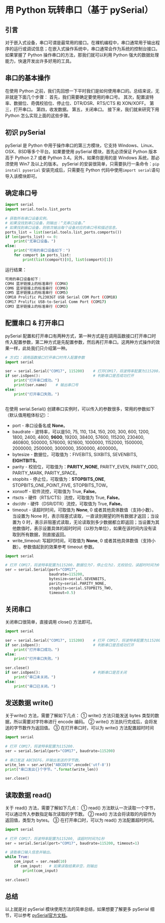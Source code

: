 # 用 Python 玩转串口（基于 pySerial）



## 引言

对于嵌入式设备，串口可谓是最常用的接口。在裸机编程中，串口通常用于输出程序的运行或调试信息；在嵌入式操作系统中，串口通常会作为系统的控制台接口。如果掌握了 Python 操作串口的方法，那我们就可以利用 Python 强大的数据处理能力，快速开发出许多好用的工具。



## 串口的基本操作
在使用 Python 之前，我们先回想一下平时我们是如何使用串口的。总结来说，无非就是下面几个步骤：
首先，我们需要确定要使用的串口号。
其次，配置波特率、数据位、奇偶校验位、停止位、DTR/DSR、RTS/CTS 和 XON/XOFF。
第三，打开串口。
第四，收发数据。
第五，关闭串口。
接下来，我们就来研究下用 Python 怎么实现上面的这些步骤。



## 初识 pySerial
pySerial 是 Python 中用于操作串口的第三方模块，它支持 Windows、Linux、OSX、BSD等多个平台。如果要使用 pySerial 模块，首先必须保证 Python 版本高于 Python 2.7 或者 Python 3.4。另外，如果你是用的是 Windows 系统，那必须使用 Win7 及以上的版本。
pySerial 的安装很简单，只需要执行一条命令：`pip install pyserial`
安装完成后，只需要在 Python 代码中使用`import serial`语句导入该模块即可。



## 确定串口号

```python
import serial
import serial.tools.list_ports
 
# 获取所有串口设备实例。
# 如果没找到串口设备，则输出：“无串口设备。”
# 如果找到串口设备，则依次输出每个设备对应的串口号和描述信息。
ports_list = list(serial.tools.list_ports.comports())
if len(ports_list) <= 0:
    print("无串口设备。")
else:
    print("可用的串口设备如下：")
    for comport in ports_list:
        print(list(comport)[0], list(comport)[1])
```

运行结果：

```bash
可用的串口设备如下：
COM4 蓝牙链接上的标准串行 (COM4)
COM6 蓝牙链接上的标准串行 (COM6)
COM5 蓝牙链接上的标准串行 (COM5)
COM18 Prolific PL2303GT USB Serial COM Port (COM18)
COM17 Prolific USB-to-Serial Comm Port (COM17)
COM3 蓝牙链接上的标准串行 (COM3)
```



## 配置串口 & 打开串口

pySerial 配置和打开串口有两种方式，第一种方式是在调用函数接口打开串口时传入配置参数，第二种方式是先配置参数，然后再打开串口。这两种方式操作的效果一样，此处我们只介绍第一种。

```python
# 方式1：调用函数接口打开串口时传入配置参数
import serial
 
ser = serial.Serial("COM17", 115200)    # 打开COM17，将波特率配置为115200，其余参数使用默认值
if ser.isOpen():                        # 判断串口是否成功打开
    print("打开串口成功。")
    print(ser.name)    # 输出串口号
else:
    print("打开串口失败。")
 
```

在使用 serial.Serial() 创建串口实例时，可以传入的参数很多，常用的参数如下（默认值用粗体标记）：

- port - 串口设备名或 **None**。
- baudrate - 波特率，可以是50, 75, 110, 134, 150, 200, 300, 600, 1200, 1800, 2400, 4800, **9600**, 19200, 38400, 57600, 115200, 230400, 460800, 500000, 576000, 921600, 1000000, 1152000, 1500000, 2000000, 2500000, 3000000, 3500000, 4000000。
- bytesize - 数据位，可取值为：FIVEBITS, SIXBITS, SEVENBITS, **EIGHTBITS**。
- parity - 校验位，可取值为：**PARITY_NONE**, PARITY_EVEN, PARITY_ODD, PARITY_MARK, PARITY_SPACE。
- stopbits - 停止位，可取值为：**STOPBITS_ONE**, STOPBITS_ONE_POINT_FIVE, STOPBITS_TOW。
- xonxoff - 软件流控，可取值为 True, **False**。
- rtscts - 硬件（RTS/CTS）流控，可取值为 True, **False**。
- dsr/dtr - 硬件（DSR/DTR）流控，可取值为 True, **False**。
- timeout - 读超时时间，可取值为 **None**, 0 或者其他具体数值（支持小数）。当设置为 None 时，表示阻塞式读取，一直读到期望的所有数据才返回；当设置为 0 时，表示非阻塞式读取，无论读取到多少数据都立即返回；当设置为其他数值时，表示设置具体的超时时间（以秒为单位），如果在该时间内没有读取到所有数据，则直接返回。
- write_timeout: 写超时时间，可取值为 **None**, 0 或者其他具体数值（支持小数）。参数值起到的效果参考 timeout 参数。

```python
import serial
 
# 打开 COM17，将波特率配置为115200，数据位为7，停止位为2，无校验位，读超时时间为0.5秒。
ser = serial.Serial(port="COM17",
                    baudrate=115200,
                    bytesize=serial.SEVENBITS,
                    parity=serial.PARITY_NONE,
                    stopbits=serial.STOPBITS_TWO,
                    timeout=0.5) 
```



## 关闭串口

关闭串口很简单，直接调用 close() 方法即可。

```python
import serial
 
ser = serial.Serial("COM17", 115200)    # 打开 COM17，将波特率配置为115200，其余参数使用默认值
if ser.isOpen():                        # 判断串口是否成功打开
    print("打开串口成功。")
else:
    print("打开串口失败。")
 
ser.close()
if ser.isOpen():                        # 判断串口是否关闭
    print("串口未关闭。")
else:
    print("串口已关闭。")
```



## 发送数据 write()

关于write() 方法，需要了解如下几点：
① write() 方法只能发送 bytes 类型的数据，所以需要对字符串进行 encode 编码。
② write() 方法执行完成后，会将发送的字节数作为返回值。
③ 在打开串口时，可以为 write() 方法配置超时时间

```python
import serial
 
# 打开 COM17，将波特率配置为115200.
ser = serial.Serial(port="COM17", baudrate=115200)
 
# 串口发送 ABCDEFG，并输出发送的字节数。
write_len = ser.write("ABCDEFG".encode('utf-8'))
print("串口发出{}个字节。".format(write_len))
 
ser.close()
```



## 读取数据 read()

关于 read() 方法，需要了解如下几点：
① read() 方法默认一次读取一个字节，可以通过传入参数指定每次读取的字节数。
② read() 方法会将读取的内容作为返回值，类型为 bytes。
③ 在打开串口时，可以为 read() 方法配置超时时间。

```python
import serial
 
# 打开 COM17，将波特率配置为115200, 读超时时间为1秒
ser = serial.Serial(port="COM17", baudrate=115200, timeout=1)
 
# 读取串口输入信息并输出。
while True:
    com_input = ser.read(10)
    if com_input:   # 如果读取结果非空，则输出
        print(com_input)
 
ser.close()
```



## 总结

以上就是对 pySerial 模块使用方法的简单总结，如果想要了解更多 pySerial 细节，可以参考 [pySerial官方文档](https://pyserial.readthedocs.io/en/latest/pyserial.html)。